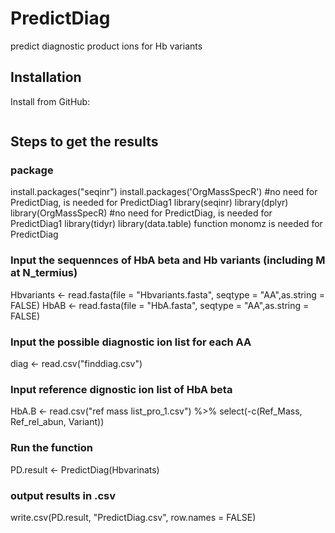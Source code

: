 PredictDiag
================
predict diagnostic product ions for Hb variants
## Installation

Install from GitHub:

``` 

```


## Steps to get the results
### package
install.packages("seqinr") 
install.packages('OrgMassSpecR') #no need for PredictDiag, is needed for PredictDiag1
library(seqinr) 
library(dplyr) 
library(OrgMassSpecR) #no need for PredictDiag, is needed for PredictDiag1
library(tidyr)
library(data.table)
function monomz is needed for PredictDiag

### Input the sequennces of HbA beta and Hb variants (including M at N_termius)
Hbvariants <- read.fasta(file = "Hbvariants.fasta", seqtype = "AA",as.string = FALSE) 
HbAB <- read.fasta(file = "HbA.fasta", seqtype = "AA",as.string = FALSE)

### Input the possible diagnostic ion list for each AA
diag <- read.csv("finddiag.csv")

### Input reference dignostic ion list of HbA beta
HbA.B <- read.csv("ref mass list_pro_1.csv") %>% select(-c(Ref_Mass, Ref_rel_abun, Variant))

### Run the function
PD.result <- PredictDiag(Hbvarinats)

### output results in .csv
write.csv(PD.result, "PredictDiag.csv", row.names = FALSE)


